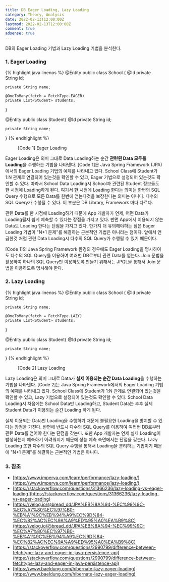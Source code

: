 ```yaml
---
title: DB Eager Loading, Lazy Loading
category: Theory, Analysis
date: 2022-02-13T12:00:00Z
lastmod: 2022-02-13T12:00:00Z
comment: true
adsense: true
---
```


DB의 Eager Loading 기법과 Lazy Loading 기법을 분석한다.

### 1. Eager Loading

{% highlight java linenos %}
@Entity
public class School {
    @Id
    private String id;

    private String name;

    @OneToMany(fetch = FetchType.EAGER)
    private List<Student> students;
}

@Entity
public class Student{
    @Id
    private String id;

    private String name;
}
{% endhighlight %}
<figure>
<figcaption class="caption">[Code 1] Eager Loading</figcaption>
</figure>

Eager Loading은 의미 그대로 Data Loading하는 순간 **관련된 Data 모두를 Loading**을 수행하는 기법을 나타낸다. [Code 1]은 Java Spring Framework (JPA)에서의 Eager Loading 기법의 예제를 나타내고 있다. School Class에 Student가 1:N 관계로 연결되어 있는것을 확인할 수 있고, Eager 기법으로 설정되어 있는것도 확인할 수 있다. 따라서 School Data Loading시 School과 관련된 Student 정보들도 한 시점에 Loading하게 된다. 여기서 한 시점에 Loading 한다는 의미는 한번의 SQL Query 수행으로 모든 Data를 한번에 얻는다것을 보장한다는 의미는 아니다. 다수의 SQL Query가 수행될 수 있다. 이 부분은 DB Library, Framework 마다 다르다.

관련 Data를 한 시점에 Loading하기 때문에 App 개발자가 언제, 어떤 Data가 Loading될지 쉽게 예측할 수 있다는 장점을 가지고 있다. 반면 App에서 이용되지 않는 Data도 Loading 한다는 단점을 가지고 있다. 한가지 더 유의해야하는 점은 Eager Loading 기법이 "N+1 문제"를 해결하는 근본적인 기법은 아니라는 점이다. 앞에서 언급한것 처럼 관련 Data Loading시 다수의 SQL Query가 수행될 수 있기 때문이다.

[Code 1]의 Java Spring Framework 환경의 경우에도 Eager Loading을 명시하여도 다수의 SQL Query를 이용하여 여러번 DB로부터 관련 Data를 얻는다. Join 문법을 활용하여 하나의 SQL Query만 이용하도록 만들기 위해서는 JPQL을 통해서 Join 문법을 이용하도록 명시해야 한다.

### 2. Lazy Loading

{% highlight java linenos %}
@Entity
public class School {
    @Id
    private String id;

    private String name;

    @OneToMany(fetch = FetchType.LAZY)
    private List<Student> students;
}

@Entity
public class Student{
    @Id
    private String id;

    private String name;
}
{% endhighlight %}
<figure>
<figcaption class="caption">[Code 2] Lazy Loading</figcaption>
</figure>

Lazy Loading은 의미 그대로 Data가 **실제 이용되는 순간 Data Loading**을 수행하는 기법을 나타낸다. [Code 2]는 Java Spring Framework에서의 Eager Loading 기법의 예제를 나타내고 있다. School Class에 Student가 1:N 관계로 연결되어 있는것을 확인할 수 있고, Lazy 기법으로 설정되어 있는것도 확인할 수 있다. School Data Loading시 처음에는 School Data만 Loading하고, Student Data는 추후 실제 Student Data가 이용되는 순간 Loading 하게 된다.

실제 이용되는 Data만 Loading을 수행하기 때문에 불필요한 Loading을 방지할 수 있다는 장점을 가진다. 반면에 반드시 다수의 SQL Query를 이용하여 여러번 DB로부터 관련 Data를 얻어야 한다는 단점을 갖는다. 또한 App 개발자는 언제 실제 Loading이 발생하는지 예측하기 어려워지기 때문에 성능 예측 측면에서는 단점을 갖는다. Lazy Loading 또한 다수의 SQL Query 수행을 통해서 Loading을 분리하는 기법이기 때문에 "N+1 문제"를 해결하는 근본적인 기법은 아니다.

### 3. 참조

* [https://www.imperva.com/learn/performance/lazy-loading/](https://www.imperva.com/learn/performance/lazy-loading/)
* [https://stackoverflow.com/questions/31366236/lazy-loading-vs-eager-loading](https://stackoverflow.com/questions/31366236/lazy-loading-vs-eager-loading)
* [https://velog.io/@bread_dd/JPA%EB%8A%94-%EC%99%9C-%EC%A7%80%EC%97%B0-%EB%A1%9C%EB%94%A9%EC%9D%84-%EC%82%AC%EC%9A%A9%ED%95%A0%EA%B9%8C](https://velog.io/@bread_dd/JPA%EB%8A%94-%EC%99%9C-%EC%A7%80%EC%97%B0-%EB%A1%9C%EB%94%A9%EC%9D%84-%EC%82%AC%EC%9A%A9%ED%95%A0%EA%B9%8C)
* [https://stackoverflow.com/questions/2990799/difference-between-fetchtype-lazy-and-eager-in-java-persistence-api](https://stackoverflow.com/questions/2990799/difference-between-fetchtype-lazy-and-eager-in-java-persistence-api)
* [https://www.baeldung.com/hibernate-lazy-eager-loading](https://www.baeldung.com/hibernate-lazy-eager-loading)